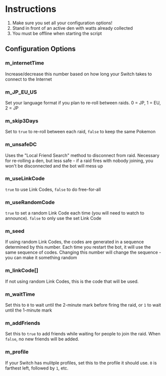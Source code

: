 # Instructions

1. Make sure you set all your configuration options!
2. Stand in front of an active den with watts already collected
3. You must be offline when starting the script

## Configuration Options

### m_internetTime
Increase/decrease this number based on how long your Switch takes to connect to the Internet

### m_JP_EU_US
Set your language format if you plan to re-roll between raids. 0 = JP, 1 = EU, 2 = JP

### m_skip3Days
Set to `true` to re-roll between each raid, `false` to keep the same Pokemon

### m_unsafeDC
Uses the "Local Friend Search" method to disconnect from raid. Necessary for re-rolling a den, but less safe - if a raid fires with nobody joining, you won't be disconnected and the bot will mess up

### m_useLinkCode
`true` to use Link Codes, `false` to do free-for-all

### m_useRandomCode
`true` to set a random Link Code each time (you will need to watch to announce). `false` to only use the set Link Code

### m_seed
If using random Link Codes, the codes are generated in a sequence determined by this number. Each time you restart the bot, it will use the same sequence of codes. Changing this number will change the sequence - you can make it something random

### m_linkCode[]
If not using random Link Codes, this is the code that will be used.

### m_waitTime
Set this to `0` to wait until the 2-minute mark before firing the raid, or `1` to wait until the 1-minute mark

### m_addFriends
Set this to `true` to add friends while waiting for people to join the raid. When `false`, no new friends will be added.

### m_profile
If your Switch has mulitple profiles, set this to the profile it should use.  `0` is farthest left, followed by `1`, etc.
